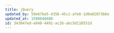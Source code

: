 ```yaml
---
title: jQuery
updated_by: 59e67be5-435b-45c1-a7e6-1d9a02873b6e
updated_at: 1598040480
id: 343047ed-e848-4491-ac26-abc5d110551d
---
```

